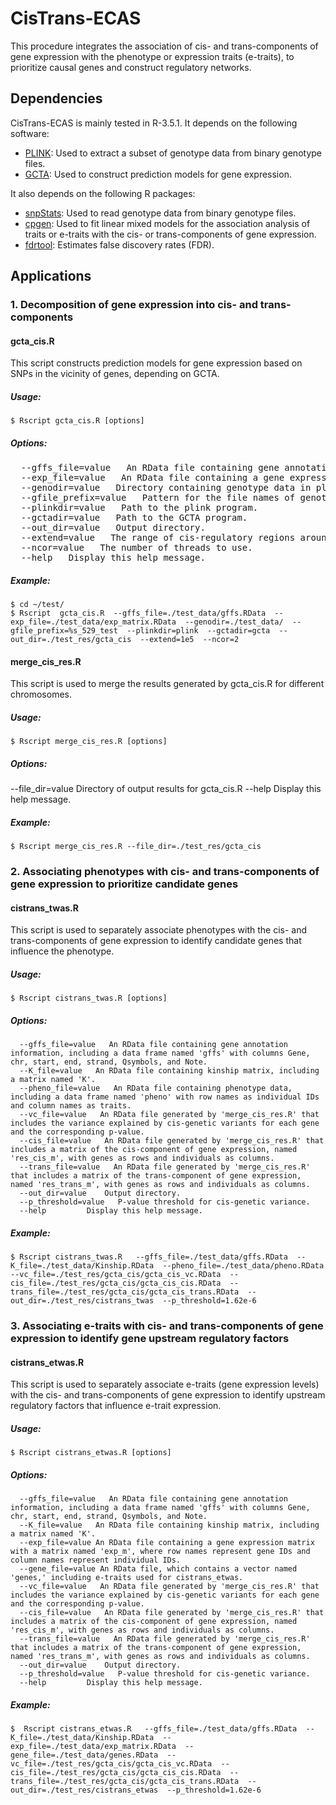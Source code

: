 # CisTrans-ECAS
This procedure integrates the association of cis- and trans-components of gene expression with the phenotype or expression traits (e-traits), to prioritize causal genes and construct regulatory networks.


## Dependencies
CisTrans-ECAS is mainly tested in R-3.5.1. It depends on the following software:
+ [PLINK](https://www.cog-genomics.org/plink/): Used to extract a subset of genotype data from binary genotype files.
+ [GCTA](https://yanglab.westlake.edu.cn/software/gcta/#Overview): Used to construct prediction models for gene expression.

It also depends on the following R packages:
+ [snpStats](https://bioconductor.org/packages/3.8/bioc/html/snpStats.html): Used to read genotype data from binary genotype files.
+ [cpgen](https://rdrr.io/cran/cpgen/man/cGWAS.emmax.html): Used to fit linear mixed models for the association analysis of traits or e-traits with the cis- or trans-components of gene expression.
+ [fdrtool](https://cran.r-project.org/web/packages/fdrtool/index.html): Estimates false discovery rates (FDR).

## Applications
### 1. Decomposition of gene expression into cis- and trans-components
#### gcta_cis.R
This script constructs prediction models for gene expression based on SNPs in the vicinity of genes, depending on GCTA.
##### Usage: 
```
$ Rscript gcta_cis.R [options]
```
##### Options:
<pre>
  --gffs_file=value   An RData file containing gene annotation information, including a data frame named 'gffs' with columns Gene, chr, start, end, strand, Qsymbols, and Note.
  --exp_file=value   An RData file containing a gene expression matrix with a matrix named 'exp_m', where row names represent gene IDs and column names represent individual IDs.
  --genodir=value   Directory containing genotype data in plink's binary format, including .bed, .bim, and .fam files, saved per chromosome.
  --gfile_prefix=value   Pattern for the file names of genotype data, where chromosome number is represented by %s, exclusive of suffix.
  --plinkdir=value   Path to the plink program.
  --gctadir=value   Path to the GCTA program.
  --out_dir=value   Output directory.
  --extend=value   The range of cis-regulatory regions around genes. SNPs within a distance less than 'extend' from genes are used to build gene expression prediction models. e.g., extend=100000.
  --ncor=value   The number of threads to use.
  --help   Display this help message.
</pre>
##### Example:
```
$ cd ~/test/
$ Rscript  gcta_cis.R  --gffs_file=./test_data/gffs.RData  --exp_file=./test_data/exp_matrix.RData  --genodir=./test_data/  --gfile_prefix=%s_529_test  --plinkdir=plink  --gctadir=gcta  --out_dir=./test_res/gcta_cis  --extend=1e5  --ncor=2
```

#### merge_cis_res.R
This script is used to merge the results generated by gcta_cis.R for different chromosomes.
##### Usage: 
```
$ Rscript merge_cis_res.R [options]
```
##### Options:
  --file_dir=value   Directory of output results for gcta_cis.R
  --help         Display this help message.
##### Example:
```
$ Rscript merge_cis_res.R --file_dir=./test_res/gcta_cis
```

### 2. Associating phenotypes with cis- and trans-components of gene expression to prioritize candidate genes
#### cistrans_twas.R
This script is used to separately associate phenotypes with the cis- and trans-components of gene expression to identify candidate genes that influence the phenotype.
##### Usage: 
```
$ Rscript cistrans_twas.R [options]
```
##### Options:
```
  --gffs_file=value   An RData file containing gene annotation information, including a data frame named 'gffs' with columns Gene, chr, start, end, strand, Qsymbols, and Note.
  --K_file=value   An RData file containing kinship matrix, including a matrix named 'K'.
  --pheno_file=value   An RData file containing phenotype data, including a data frame named 'pheno' with row names as individual IDs and column names as traits.
  --vc_file=value   An RData file generated by 'merge_cis_res.R' that includes the variance explained by cis-genetic variants for each gene and the corresponding p-value.
  --cis_file=value   An RData file generated by 'merge_cis_res.R' that includes a matrix of the cis-component of gene expression, named 'res_cis_m', with genes as rows and individuals as columns.
  --trans_file=value   An RData file generated by 'merge_cis_res.R' that includes a matrix of the trans-component of gene expression, named 'res_trans_m', with genes as rows and individuals as columns.
  --out_dir=value    Output directory.
  --p_threshold=value   P-value threshold for cis-genetic variance.
  --help         Display this help message.
```
##### Example:
```
$ Rscript cistrans_twas.R   --gffs_file=./test_data/gffs.RData  --K_file=./test_data/Kinship.RData  --pheno_file=./test_data/pheno.RData  --vc_file=./test_res/gcta_cis/gcta_cis_vc.RData  --cis_file=./test_res/gcta_cis/gcta_cis_cis.RData  --trans_file=./test_res/gcta_cis/gcta_cis_trans.RData  --out_dir=./test_res/cistrans_twas  --p_threshold=1.62e-6 
```

### 3. Associating e-traits with cis- and trans-components of gene expression to identify gene upstream regulatory factors
#### cistrans_etwas.R
This script is used to separately associate e-traits (gene expression levels) with the cis- and trans-components of gene expression to identify upstream regulatory factors that influence e-trait expression.
##### Usage: 
```
$ Rscript cistrans_etwas.R [options]
```
##### Options:
```
  --gffs_file=value   An RData file containing gene annotation information, including a data frame named 'gffs' with columns Gene, chr, start, end, strand, Qsymbols, and Note.
  --K_file=value   An RData file containing kinship matrix, including a matrix named 'K'.
  --exp_file=value An RData file containing a gene expression matrix with a matrix named 'exp_m', where row names represent gene IDs and column names represent individual IDs.
  --gene_file=value An RData file, which contains a vector named 'genes,' including e-traits used for cistrans_etwas.
  --vc_file=value   An RData file generated by 'merge_cis_res.R' that includes the variance explained by cis-genetic variants for each gene and the corresponding p-value.
  --cis_file=value   An RData file generated by 'merge_cis_res.R' that includes a matrix of the cis-component of gene expression, named 'res_cis_m', with genes as rows and individuals as columns.
  --trans_file=value   An RData file generated by 'merge_cis_res.R' that includes a matrix of the trans-component of gene expression, named 'res_trans_m', with genes as rows and individuals as columns.
  --out_dir=value    Output directory.
  --p_threshold=value   P-value threshold for cis-genetic variance.
  --help         Display this help message.
```
##### Example:
```
$  Rscript cistrans_etwas.R   --gffs_file=./test_data/gffs.RData  --K_file=./test_data/Kinship.RData  --exp_file=./test_data/exp_matrix.RData  --gene_file=./test_data/genes.RData  --vc_file=./test_res/gcta_cis/gcta_cis_vc.RData  --cis_file=./test_res/gcta_cis/gcta_cis_cis.RData  --trans_file=./test_res/gcta_cis/gcta_cis_trans.RData  --out_dir=./test_res/cistrans_etwas  --p_threshold=1.62e-6 
```

